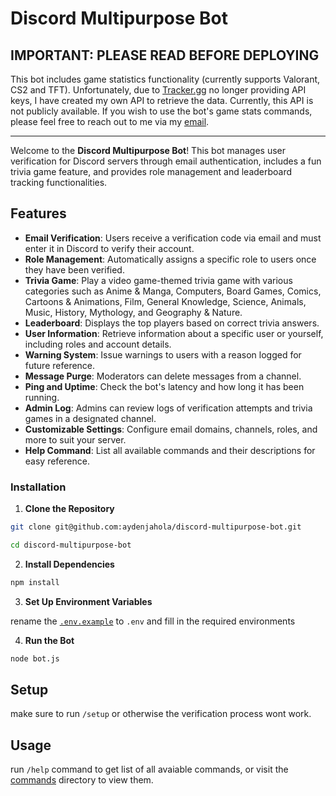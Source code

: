 # Discord Multipurpose Bot

## IMPORTANT: PLEASE READ BEFORE DEPLOYING

This bot includes game statistics functionality (currently supports Valorant, CS2 and TFT). Unfortunately, due to [Tracker.gg](https://tracker.gg/) no longer providing API keys, I have created my own API to retrieve the data. Currently, this API is not publicly available. If you wish to use the bot's game stats commands, please feel free to reach out to me via my [email](mailto:info@aydenjahola.com).

---

Welcome to the **Discord Multipurpose Bot**! This bot manages user verification for Discord servers through email authentication, includes a fun trivia game feature, and provides role management and leaderboard tracking functionalities.

## Features

- **Email Verification**: Users receive a verification code via email and must enter it in Discord to verify their account.
- **Role Management**: Automatically assigns a specific role to users once they have been verified.
- **Trivia Game**: Play a video game-themed trivia game with various categories such as Anime & Manga, Computers, Board Games, Comics, Cartoons & Animations, Film, General Knowledge, Science, Animals, Music, History, Mythology, and Geography & Nature.
- **Leaderboard**: Displays the top players based on correct trivia answers.
- **User Information**: Retrieve information about a specific user or yourself, including roles and account details.
- **Warning System**: Issue warnings to users with a reason logged for future reference.
- **Message Purge**: Moderators can delete messages from a channel.
- **Ping and Uptime**: Check the bot's latency and how long it has been running.
- **Admin Log**: Admins can review logs of verification attempts and trivia games in a designated channel.
- **Customizable Settings**: Configure email domains, channels, roles, and more to suit your server.
- **Help Command**: List all available commands and their descriptions for easy reference.

### Installation

1. **Clone the Repository**

```sh
git clone git@github.com:aydenjahola/discord-multipurpose-bot.git
```

```sh
cd discord-multipurpose-bot
```

2. **Install Dependencies**

```sh
npm install
```

3. **Set Up Environment Variables**

rename the [`.env.example`](./.env.example) to `.env` and fill in the required environments

4. **Run the Bot**

```sh
node bot.js
```

## Setup

make sure to run `/setup` or otherwise the verification process wont work.

## Usage

run `/help` command to get list of all avaiable commands, or visit the [commands](./commands/) directory to view them.

